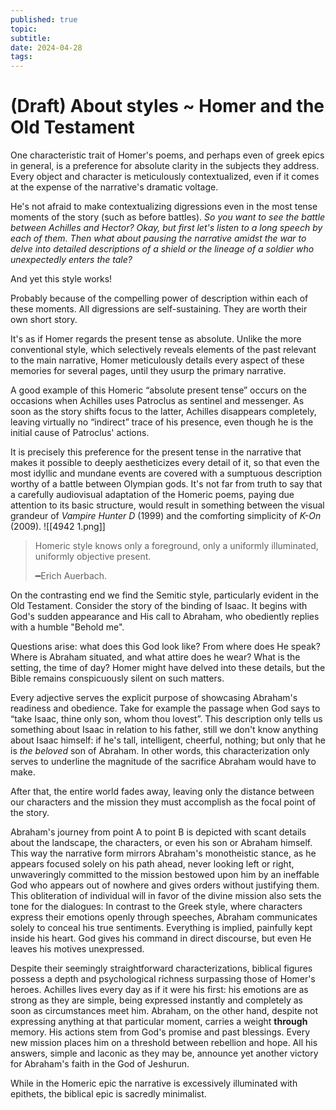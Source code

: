```yaml
---
published: true
topic: 
subtitle: 
date: 2024-04-28
tags: 
---
```

# (Draft) About styles ~ Homer and the Old Testament

One characteristic trait of Homer's poems, and perhaps even of greek epics in general, is a preference for absolute clarity in the subjects they address. Every object and character is meticulously contextualized, even if it comes at the expense of the narrative's dramatic voltage.

He's not afraid to make contextualizing digressions even in the most tense moments of the story (such as before battles). *So you want to see the battle between Achilles and Hector? Okay, but first let's listen to a long speech by each of them. Then what about pausing the narrative amidst the war to delve into detailed descriptions of a shield or the lineage of a soldier who unexpectedly enters the tale?*

And yet this style works! 

Probably because of the compelling power of description within each of these moments. All digressions are self-sustaining. They are worth their own short story.

It's as if Homer regards the present tense as absolute. Unlike the more conventional style, which selectively reveals elements of the past relevant to the main narrative, Homer meticulously details every aspect of these memories for several pages, until they usurp the primary narrative.

A good example of this Homeric “absolute present tense” occurs on the occasions when Achilles uses Patroclus as sentinel and messenger.  As soon as the story shifts focus to the latter, Achilles disappears completely, leaving virtually no “indirect” trace of his presence, even though he is the initial cause of Patroclus' actions. 

It is precisely this preference for the present tense in the narrative that makes it possible to deeply aestheticizes every detail of it, so that even the most idyllic and mundane events are covered with a sumptuous description worthy of a battle between Olympian gods. It's not far from truth to say that a carefully audiovisual adaptation of the Homeric poems, paying due attention to its basic structure, would result in something between the visual grandeur of *Vampire Hunter D* (1999) and the comforting simplicity of *K-On* (2009). 
![[4942 1.png]]
> Homeric style knows only a foreground, only a uniformly illuminated, uniformly objective present.
> 
> ━Erich Auerbach.

On the contrasting end we find the Semitic style, particularly evident in the Old Testament. Consider the story of the binding of Isaac. It begins with God's sudden appearance and His call to Abraham, who obediently replies with a humble "Behold me".

Questions arise: what does this God look like? From where does He speak? Where is Abraham situated, and what attire does he wear? What is the setting, the time of day? Homer might have delved into these details, but the Bible remains conspicuously silent on such matters.

Every adjective serves the explicit purpose of showcasing Abraham's readiness and obedience. Take for example the passage when God says to “take Isaac, thine only son, whom thou lovest”. This description only tells us something about Isaac in relation to his father, still we don't know anything about Isaac himself: if he's tall, intelligent, cheerful, nothing; but only that he is *the beloved* son of Abraham. In other words, this characterization only serves to underline the magnitude of the sacrifice Abraham would have to make. 

After that, the entire world fades away, leaving only the distance between our characters and the mission they must accomplish as the focal point of the story.

Abraham's journey from point A to point B is depicted with scant details about the landscape, the characters, or even his son or Abraham himself. This way the narrative form mirrors Abraham's monotheistic stance, as he appears focused solely on his path ahead, never looking left or right, unwaveringly committed to the mission bestowed upon him by an ineffable God who appears out of nowhere and gives orders without justifying them. This obliteration of individual will in favor of the divine mission also sets the tone for the dialogues: In contrast to the Greek style, where characters express their emotions openly through speeches, Abraham communicates solely to conceal his true sentiments. Everything is implied, painfully kept inside his heart. God gives his command in direct discourse, but even He leaves his motives unexpressed. 

Despite their seemingly straightforward characterizations, biblical figures possess a depth and psychological richness surpassing those of Homer's heroes. Achilles lives every day as if it were his first: his emotions are as strong as they are simple, being expressed instantly and completely as soon as circumstances meet him. Abraham, on the other hand, despite not expressing anything at that particular moment, carries a weight **through** memory. His actions stem from God's promise and past blessings. Every new mission places him on a threshold between rebellion and hope. All his answers, simple and laconic as they may be, announce yet another victory for Abraham's faith in the God of Jeshurun.

While in the Homeric epic the narrative is excessively illuminated with epithets, the biblical epic is sacredly minimalist.